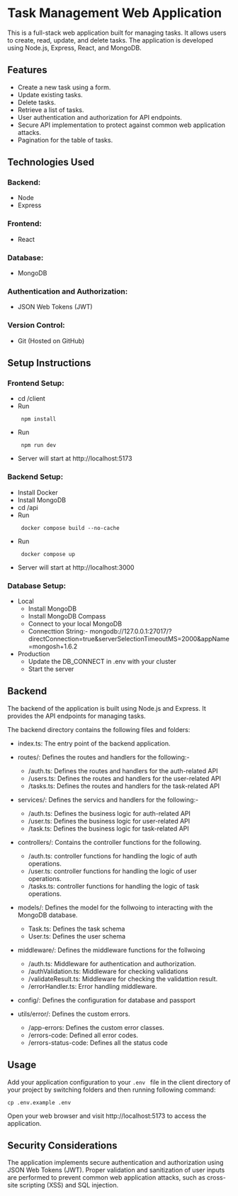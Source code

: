 # Task Management Web Application

This is a full-stack web application built for managing tasks. It allows users to create, read, update, and delete tasks. The application is developed using Node.js, Express, React, and MongoDB.

## Features

- Create a new task using a form.
- Update existing tasks.
- Delete tasks.
- Retrieve a list of tasks.
- User authentication and authorization for API endpoints.
- Secure API implementation to protect against common web application attacks.
- Pagination for the table of tasks.

## Technologies Used

### Backend:
- Node
- Express

### Frontend:
- React

### Database:
- MongoDB

### Authentication and Authorization:
- JSON Web Tokens (JWT)

### Version Control:
- Git (Hosted on GitHub)

## Setup Instructions

### Frontend Setup:
  - cd /client
  - Run
    ```shell
     npm install
    ```
  - Run
    ```shell
     npm run dev
    ```
  - Server will start at http://localhost:5173
  
### Backend Setup:
  - Install Docker
  - Install MongoDB
  - cd /api
  - Run 
    ```shell
     docker compose build --no-cache
    ```
  - Run
    ```shell
     docker compose up
    ```
  - Server will start at http://localhost:3000

### Database Setup:
  - Local
    - Install MongoDB
    - Install MongoDB Compass
    - Connect to your local MongoDB
    - Connecttion String:- mongodb://127.0.0.1:27017/?directConnection=true&serverSelectionTimeoutMS=2000&appName=mongosh+1.6.2
  - Production
    - Update the DB_CONNECT in .env with your cluster
    - Start the server

## Backend
The backend of the application is built using Node.js and Express. It provides the API endpoints for managing tasks.

The backend directory contains the following files and folders:

- index.ts: The entry point of the backend application.

- routes/: Defines the routes and handlers for the following:-
  - /auth.ts: Defines the routes and handlers for the auth-related API
  - /users.ts: Defines the routes and handlers for the user-related API
  - /tasks.ts: Defines the routes and handlers for the task-related API

- services/: Defines the servics and handlers for the following:-
  - /auth.ts: Defines the business logic for auth-related API
  - /user.ts: Defines the business logic for user-related API
  - /task.ts: Defines the business logic for task-related API

- controllers/: Contains the controller functions for the following.
  - /auth.ts: controller functions for handling the logic of auth operations.
  - /user.ts: controller functions for handling the logic of user operations.
  - /tasks.ts: controller functions for handling the logic of task operations.

- models/: Defines the model for the follwoing to interacting with the MongoDB database.
  - Task.ts: Defines the task schema
  - User.ts: Defines the user schema

- middleware/: Defines the middleware functions for the follwoing
  - /auth.ts: Middleware for authentication and authorization.
  - /authValidation.ts: Middleware for checking validations
  - /validateResult.ts: Middleware for checking the validattion result.
  - /errorHandler.ts: Error handling middleware.

- config/: Defines the configuration for database and passport

- utils/error/: Defines the custom errors.
  - /app-errors: Defines the custom error classes.
  - /errors-code: Defined all error codes.
  - /errors-status-code: Defines all the status code

## Usage

Add your application configuration to your `.env ` file in the client directory of your project by switching folders and then running following command:

```shell
cp .env.example .env
```

Open your web browser and visit http://localhost:5173 to access the application.

## Security Considerations
The application implements secure authentication and authorization using JSON Web Tokens (JWT). Proper validation and sanitization of user inputs are performed to prevent common web application attacks, such as cross-site scripting (XSS) and SQL injection.
